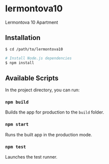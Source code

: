 # lermontova10
Lermontova 10 Apartment

## Installation
```bash
$ cd /path/to/lermontova10

# Install Node.js dependencies
$ npm install
```

## Available Scripts
In the project directory, you can run:

### `npm build`
Builds the app for production to the `build` folder.

### `npm start`
Runs the built app in the production mode.

### `npm test`
Launches the test runner.
